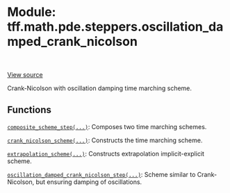 <div itemscope itemtype="http://developers.google.com/ReferenceObject">
<meta itemprop="name" content="tff.math.pde.steppers.oscillation_damped_crank_nicolson" />
<meta itemprop="path" content="Stable" />
</div>

# Module: tff.math.pde.steppers.oscillation_damped_crank_nicolson

<!-- Insert buttons and diff -->

<table class="tfo-notebook-buttons tfo-api" align="left">
</table>

<a target="_blank" href="https://github.com/google/tf-quant-finance/blob/master/tf_quant_finance/math/pde/steppers/oscillation_damped_crank_nicolson.py">View source</a>



Crank-Nicolson with oscillation damping time marching scheme.



## Functions

[`composite_scheme_step(...)`](../../../../tff/math/pde/steppers/composite_stepper/composite_scheme_step.md): Composes two time marching schemes.

[`crank_nicolson_scheme(...)`](../../../../tff/math/pde/steppers/crank_nicolson/crank_nicolson_scheme.md): Constructs the time marching scheme.

[`extrapolation_scheme(...)`](../../../../tff/math/pde/steppers/extrapolation/extrapolation_scheme.md): Constructs extrapolation implicit-explicit scheme.

[`oscillation_damped_crank_nicolson_step(...)`](../../../../tff/math/pde/fd_solvers/oscillation_damped_crank_nicolson_step.md): Scheme similar to Crank-Nicolson, but ensuring damping of oscillations.

